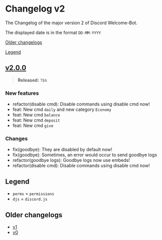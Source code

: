 # Changelog v2

The Changelog of the major version 2 of Discord Welcome-Bot.

The displayed date is in the format `DD-MM-YYYY`

[Older changelogs](#older-changelogs)

[Legend](#legend)

## [v2.0.0]

> **Released:** `TBA`

### New features

- refactor(disable cmd): Disable commands using disable cmd now!
- feat: New cmd `daily` and new category `Economy`
- feat: New cmd `balance`
- feat: New cmd `deposit`
- feat: New cmd `give`

### Changes

- fix(goodbye): They are disabled by default now!
- fix(goodbye): Sometimes, an error would occur to send goodbye logs
- refactor(goodbye logs): Goodbye logs now use embeds!
- refactor(disable cmd): Disable commands using disable cmd now!

[v2.0.0]: https://github.com/Welcome-Bot/welcome-bot/releases/tag/v2.0.0

## Legend

- `perms` = `permissions`
- `djs` = `discord.js`

## Older changelogs

- [v1](https://github.com/Welcome-Bot/welcome-bot/blob/v1.13.0/CHANGELOG.md)
- [v0](https://github.com/Welcome-Bot/welcome-bot/blob/v0.1.0/CHANGELOG.md)
